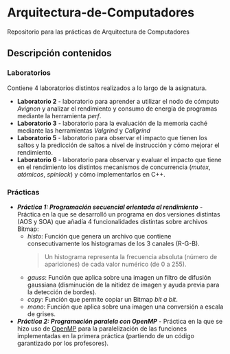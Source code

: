 # Arquitectura-de-Computadores
Repositorio para las prácticas de Arquitectura de Computadores

## Descripción contenidos
### Laboratorios
Contiene 4 laboratorios distintos realizados a lo largo de la asignatura.
- **Laboratorio 2** - laboratorio para aprender a utilizar el nodo de cómputo *Avignon* y analizar el rendimiento y consumo de energía de programas mediante la herramienta *perf*.
- **Laboratorio 3** - laboratorio para la evaluación de la memoria caché mediante las herramientas *Valgrind* y *Callgrind*
- **Laboratorio 5** - laboratorio para observar el impacto que tienen los saltos y la predicción de saltos a nivel de instrucción y cómo mejorar el rendimiento.
- **Laboratorio 6** - laboratorio para observar y evaluar el impacto que tiene en el rendimiento los distintos mecanismos de concurrencia (*mutex*, *atómicos*, *spinlock*) y cómo implementarlos en C++.
### Prácticas
- ***Práctica 1: Programación secuencial orientada al rendimiento*** - Práctica en la que se desarrolló un programa en dos versiones distintas (AOS y SOA) que añadía 4 funcionalidades distintas sobre archivos Bitmap:
  - *histo*: Función que genera un archivo que contiene consecutivamente los histogramas de los 3 canales (R-G-B).
    > Un histograma representa la frecuencia absoluta (número de apariciones) de cada valor numérico (de 0 a 255).
  - *gauss*: Función que aplica sobre una imagen un filtro de difusión gaussiana (disminución de la nitidez de imagen y ayuda previa para la detección de bordes).
  - *copy*: Función que permite copiar un Bitmap *bit a bit*. 
  - *mono*: Función que aplica sobre una imagen una conversión a escala de grises.
- ***Práctica 2: Programación paralela con OpenMP*** - Práctica en la que se hizo uso de [OpenMP](https://www.openmp.org/) para la paralelización de las funciones implementadas en la primera práctica (partiendo de un código garantizado por los profesores).
